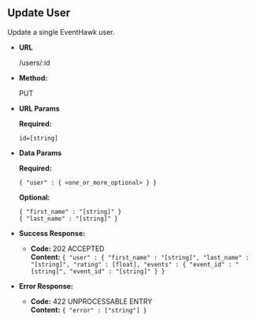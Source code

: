 **Update User**
----
  Update a single EventHawk user.

* **URL**

  /users/:id

* **Method:**
  
  PUT
  
*  **URL Params**

   **Required:**
 
   `id=[string]`
 
* **Data Params**

   **Required:**
 
   `{ "user" : { <one_or_more_optional> } }`
   
   **Optional:**
   
   `{ "first_name" : "[string]" }` <br/>
   `{ "last_name" : "[string]" }`

* **Success Response:**

  * **Code:** 202 ACCEPTED <br />
    **Content:** `{ "user" : { "first_name" : "[string]", "last_name" : "[string]", "rating" : [float], "events" : { "event_id" : "[string]", "event_id" : "[string]" } }`
 
* **Error Response:**

  * **Code:** 422 UNPROCESSABLE ENTRY <br />
    **Content:** `{ "error" : ["string"] }`